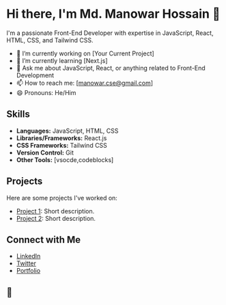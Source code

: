 # Hi there, I'm Md. Manowar Hossain 👋

I'm a passionate Front-End Developer with expertise in JavaScript, React, HTML, CSS, and Tailwind CSS.

- 🔭 I’m currently working on [Your Current Project]
- 🌱 I’m currently learning [Next.js]
- 💬 Ask me about JavaScript, React, or anything related to Front-End Development
- 📫 How to reach me: [manowar.cse@gmail.com]
- 😄 Pronouns: He/Him

## Skills

- **Languages:** JavaScript, HTML, CSS
- **Libraries/Frameworks:** React.js
- **CSS Frameworks:** Tailwind CSS
- **Version Control:** Git
- **Other Tools:** [vsocde,codeblocks]

## Projects

Here are some projects I've worked on:

- [Project 1](link-to-project-1): Short description.
- [Project 2](link-to-project-2): Short description.

## Connect with Me

- [LinkedIn](https://www.linkedin.com/in/your-linkedin)
- [Twitter]([https://twitter.com/](https://twitter.com/THeMTNPaTieNCe))
- [Portfolio](https://your-portfolio.com)

## 🚀

